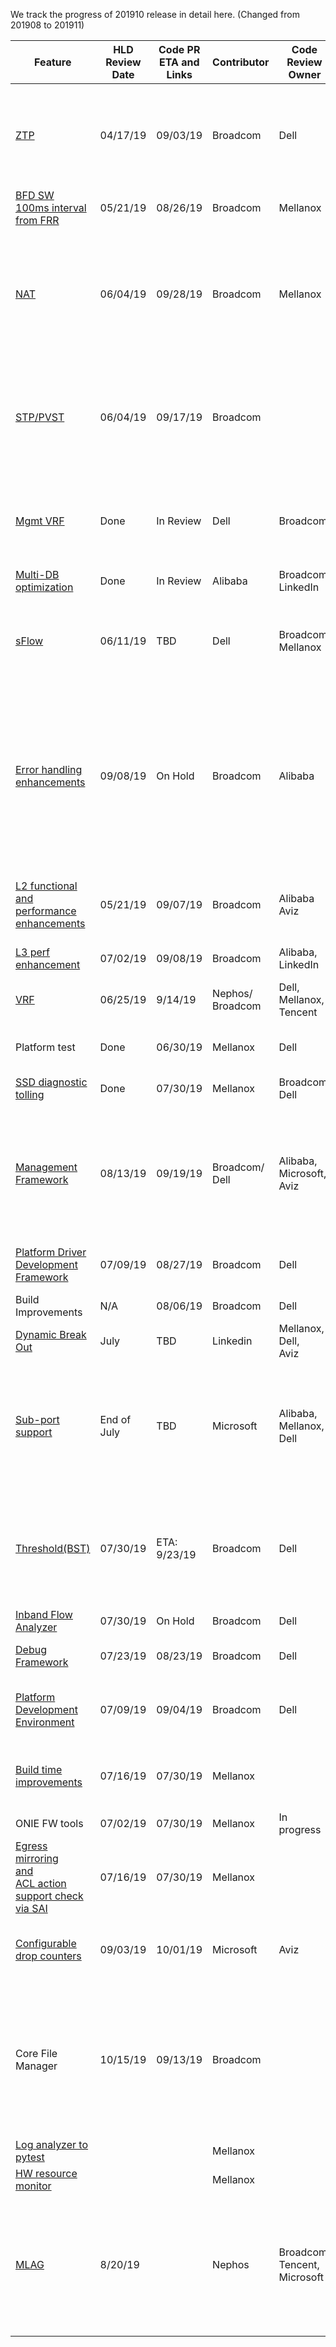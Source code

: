 We track the progress of 201910 release in detail here. (Changed from 201908 to 201911)

| Feature                                                 | HLD <br>Review<br> Date | Code PR <br>ETA and Links | Contributor| Code Review Owner        | 201911  Release                                      | PR Link & Status of PR                                                     |
| ------------------------------------------------------- | --------------- | --------------------- | -----------| ------------------------ | ------------------------------------------------------------ | ------------------------------------------------------------ |
| [ZTP](https://github.com/Azure/SONiC/blob/master/doc/ztp/ztp.md)                                                     | 04/17/19        | 09/03/19              | Broadcom   | Dell                     | Yes | ~~[3227](https://github.com/Azure/sonic-buildimage/pull/3227)~~   - Merged<br>~~[3298](https://github.com/Azure/sonic-buildimage/pull/3298)~~  -  Merged <br>~~[1000](https://github.com/Azure/sonic-swss/pull/1000)~~  -   Merged<br>~~[3299](https://github.com/Azure/sonic-buildimage/pull/3299)~~  -   Merged<br>~~[12](https://github.com/Azure/sonic-ztp/pull/12)~~  -  Merged<br>[599](https://github.com/Azure/sonic-utilities/pull/599)  - Write Access Approval Required                                                                                 & BuildTestFails<br>~~[715](https://github.com/Azure/sonic-utilities/pull/715)~~ - Merged |
| [BFD SW <br>100ms interval <br>from FRR](https://github.com/Azure/SONiC/pull/383)                        | 05/21/19        | 08/26/19              | Broadcom   | Mellanox                 | Yes | [3385](https://github.com/Azure/sonic-buildimage/pull/3385)  - Closed<br>[3838](https://github.com/Azure/sonic-buildimage/pull/3838) - Changes Required |
| [NAT](https://github.com/Azure/SONiC/pull/390)                                                     | 06/04/19        | 09/28/19              | Broadcom   | Mellanox                 |  | [3494](https://github.com/Azure/sonic-buildimage/pull/3494) -  ChangesApproved, but VsImageTestIssue<br>[1059](https://github.com/Azure/sonic-swss/pull/1059)  - ChangesApproved, but VsTestFails<sup>[7]</sup><br>[645](https://github.com/Azure/sonic-utilities/pull/645)  -  NotYetApproved & BuildTestFails<br>[100 ](https://github.com/Azure/sonic-linux-kernel/pull/100) -   ChangesApproved, but NeedsConflictResolution<br>~~[304](https://github.com/Azure/sonic-swss-common/pull/304)~~  -   Merged<br>~~[519](https://github.com/Azure/sonic-sairedis/pull/519)~~  -   Merged |
| [STP/PVST](https://github.com/Azure/SONiC/pull/386)                                                | 06/04/19        | 09/17/19              | Broadcom   |                          |  | [20](https://github.com/Azure/sonic-stp/pull/20)  -  MergePending<br>~~[305](https://github.com/Azure/sonic-swss-common/pull/305)~~  -   Merged<br>[1058](https://github.com/Azure/sonic-swss/pull/1058)  -   NotYetApproved & VsTestFails<br>[648](https://github.com/Azure/sonic-utilities/pull/648)  -   ChangesApproved, but BuildTestFails<br>[3463](https://github.com/Azure/sonic-buildimage/pull/3463)  -   WriteAccessApprovalRequired & BuildTest Fails. |
| [Mgmt   VRF](https://github.com/Azure/sonic-utilities/pull/463/commits/d6d14929ef1f1d27f92e4bb5db30fba8b39dcfd4)                                              | Done            | In   Review           | Dell       | Broadcom                 | Yes | ~~[2585](https://github.com/Azure/sonic-buildimage/pull/2585)~~  - Merged<br>~~[2608](https://github.com/Azure/sonic-buildimage/pull/2608)~~  -   Merged<br>~~[3204](https://github.com/Azure/sonic-buildimage/pull/3204)~~  -   Merged<br>~~[463](https://github.com/Azure/sonic-utilities/pull/463)~~  -   Merged<br>~~[472](https://github.com/Azure/sonic-utilities/pull/472)~~  -   Merged<br>~~[627](https://github.com/Azure/sonic-utilities/pull/627)~~  -   Merged <br> ~~[3586](https://github.com/Azure/sonic-buildimage/pull/3586)~~ - Merged |
| [Multi-DB <br>optimization](https://github.com/Azure/SONiC/blob/ed69d427dcf358299b2c1b812e59a1e26a4ef4a5/doc/database/multi_database_instances.md)                                 | Done            | In   Review           | Alibaba    | Broadcom,   LinkedIn     |                                                             | ~~[52](https://github.com/Azure/sonic-py-swsssdk/pull/52)~~ - Merged                                                            |
| [sFlow](https://github.com/Azure/SONiC/pull/389)                                                   | 06/11/19        | TBD                   | Dell       | Broadcom   Mellanox      | Yes | ~~[94](https://github.com/Azure/sonic-linux-kernel/pull/94)~~  - Merged<br>~~[299](https://github.com/Azure/sonic-swss-common/pull/299)~~  -  Merged<br>~~[498](https://github.com/Azure/sonic-sairedis/pull/498)~~  -   Merged<br> ~~[1012](https://github.com/Azure/sonic-swss/pull/1012)~~ - Merged<br> ~~[1011](https://github.com/Azure/sonic-swss/pull/1011)~~ - Merged<br>~~[3251](https://github.com/Azure/sonic-buildimage/pull/3251)~~  -   Merged<br>~~[592 ](https://github.com/Azure/sonic-utilities/pull/592)~~ -   Merged |
| [Error handling <br>enhancements](https://github.com/Azure/SONiC/pull/391)                           | 09/08/19        | On   Hold             | Broadcom   | Alibaba                  |  | **Framework** <br/>[309](https://github.com/Azure/sonic-swss-common/pull/309) - 1 Approved, 1 Change Requested , NeedsUpdate <br/> [666](https://github.com/Azure/sonic-utilities/pull/666) - ReviewerNotAssigned<br/> [1100](https://github.com/Azure/sonic-swss/pull/1100) - NotYetApproved & BuildTestFails</sup><br/> [523](https://github.com/Azure/sonic-sairedis/pull/523) - ChangesRequested& NeedsConflictResolution<br/> **BGP**<br/> [3629](https://github.com/Azure/sonic-buildimage/pull/3629) - ReviewerNotAssigned<br/> [709](https://github.com/Azure/sonic-utilities/pull/709) -  ReviewPending & BuildTestFails<br/> [1101](https://github.com/Azure/sonic-swss/pull/1101) - ReviewerNotAssigned & BuildTestFails |
| [L2 functional and <br> performance enhancements](https://github.com/Azure/SONiC/pull/379)            | 05/21/19        | 09/07/19              | Broadcom   | Alibaba <br>Aviz           |  | [885 ](https://github.com/Azure/sonic-swss/pull/885) -  ReviewPending & Build test fails due to dependencies<br>~~[510  ](https://github.com/Azure/sonic-sairedis/pull/510)~~ -   Merged<br>~~[303](https://github.com/Azure/sonic-swss-common/pull/303)~~  -   Merged<br>[529](https://github.com/Azure/sonic-utilities/pull/529) -  2 reviewers approved, 1 more review is pending |
| [L3 perf <br>enhancement](https://github.com/Azure/SONiC/pull/399)                                   | 07/02/19        | 09/08/19              | Broadcom   | Alibaba,<br>   LinkedIn      | Yes | ~~[1048](https://github.com/Azure/sonic-swss/pull/1048)~~   - Merged |
| [VRF](https://github.com/Azure/SONiC/blob/master/doc/vrf/sonic-vrf-hld.md)                                                     | 06/25/19        | 9/14/19        | Nephos/<br>Broadcom| Dell,<br>Mellanox,<br>Tencent|Yes |~~[3733](https://github.com/Azure/sonic-buildimage/pull/3733)~~ - Merged<br> [3047](https://github.com/Azure/sonic-buildimage/pull/3047) - ChangeRequested <br>~~[943](https://github.com/Azure/sonic-swss/pull/943)~~ - Merged<br>~~[1065](https://github.com/Azure/sonic-mgmt/pull/1065)~~ - Merged<br> |
| Platform test                                           | Done            | 06/30/19              | Mellanox   | Dell                     | Yes | ~~[915](https://github.com/Azure/sonic-mgmt/pull/915)~~  - Merged<br>~~[980](https://github.com/Azure/sonic-mgmt/pull/980)~~ - Merged<br>~~[1079](https://github.com/Azure/sonic-mgmt/pull/1079)~~ -  Merged |
| [SSD  diagnostic <br> tolling](https://github.com/Azure/SONiC/pull/378)                                | Done            | 07/30/19              | Mellanox   | Broadcom,<br> Dell         | Yes | ~~[587](https://github.com/Azure/sonic-utilities/pull/587)~~  - Merged<br>~~[47](https://github.com/Azure/sonic-buildimage/pull/47)~~ -   Merged<br>~~[3218](https://github.com/Azure/sonic-buildimage/pull/3218)~~ -  Merged |
| [Management <br>   Framework](https://github.com/Azure/SONiC/pull/436)                                  | 08/13/19        | 09/19/19              | Broadcom/<br>Dell| Alibaba,<br>Microsoft,<br>Aviz | Yes | [18](https://github.com/Azure/sonic-mgmt-framework/pull/18)   -  Approval & Merge Pending<br>[23](https://github.com/Azure/sonic-telemetry/pull/23)  -   NotYetApproved , Build TestFails & NeedsConflictResolution<br> [3488](https://github.com/Azure/sonic-buildimage/pull/3488)  - WriteAccessApprovalRequired , VsImageTestFails & NeedsConflictResolution<br>~~[659](https://github.com/Azure/sonic-utilities/pull/659)~~  -   Merged |
| [Platform   Driver<br> Development <br> Framework](https://github.com/Azure/SONiC/pull/406)                 | 07/09/19        | 08/27/19              | Broadcom   | Dell                     |  | [3387](https://github.com/Azure/sonic-buildimage/pull/3387)   -  1 approval done and 1 approval pending<br>~~[62](https://github.com/Azure/sonic-platform-common/pull/62)~~  -   Merged<br>~~[624](https://github.com/Azure/sonic-utilities/pull/624)~~  -  Merged |
| Build Improvements                                      | N/A             | 08/06/19              | Broadcom   | Dell                     |  | [3292](https://github.com/Azure/sonic-buildimage/pull/3292)  -   Closed. New PR number is unknown |
| [Dynamic   Break Out](https://github.com/Azure/SONiC/pull/450)                                     | July            | TBD                   | Linkedin   | Mellanox,<br>Dell,<br>Aviz       |                                                              |                                                              |
| [Sub-port   support](https://github.com/Azure/SONiC/pull/420)                                      | End   of July   | TBD                   | Microsoft  | Alibaba,<br>Mellanox,<br>Dell    | Yes | ~~[998](https://github.com/opencomputeproject/SAI/pull/998)~~ - Merged<br> ~~[284](https://github.com/Azure/sonic-swss-common/pull/284)~~ - Merged<br>~~[969](https://github.com/Azure/sonic-swss/pull/969)~~ - Merged<br>~~[871](https://github.com/Azure/sonic-swss/pull/871)~~ - Merged<br> ~~[3412](https://github.com/Azure/sonic-buildimage/pull/3412)~~ - Merged<br> ~~[3422](https://github.com/Azure/sonic-buildimage/pull/3422)~~ - Merged<br> ~~[3413](https://github.com/Azure/sonic-buildimage/pull/3413)~~ - Merged<br> ~~[638](https://github.com/Azure/sonic-utilities/pull/638)~~ - Merged<br> ~~[642](https://github.com/Azure/sonic-utilities/pull/642)~~ - Merged<br> ~~[651](https://github.com/Azure/sonic-utilities/pull/651)~~ - Merged |
| [Threshold(BST)](https://github.com/Azure/SONiC/pull/429)                                          | 07/30/19        | ETA:   9/23/19        | Broadcom   | Dell                     |  | [3501](https://github.com/Azure/sonic-buildimage/pull/3501)   - 1 approval done, 1 change requested & VsImageTestFails<br>[12](https://github.com/Azure/sonic-tam/pull/12) -   MergePending<br>[1067](https://github.com/Azure/sonic-swss/pull/1067) -   Approved, VsTestFails <br>[665](https://github.com/Azure/sonic-utilities/pull/665) -   Approved but BuildTestFails<br>[310](https://github.com/Azure/sonic-swss-common/pull/310) -   WriteAccessApprovalRequired |
| [Inband Flow <br> Analyzer](https://github.com/Azure/SONiC/pull/427)                                  | 07/30/19        | On   Hold             | Broadcom   | Dell                     |                                                     | On   Hold                                                    |
| [Debug   Framework](https://github.com/Azure/SONiC/pull/398)                                       | 07/23/19        | 08/23/19              | Broadcom   | Dell                     |  | [300](https://github.com/Azure/sonic-swss-common/pull/300)   - ApprovalPending<br>[618](https://github.com/Azure/sonic-utilities/pull/618) -   1 approval done, 1 ChangePending. |
| [Platform <br> Development<br> Environment](https://github.com/Azure/SONiC/pull/407)                      | 07/09/19        | 09/04/19              | Broadcom   | Dell                     |  | ~~[3408](https://github.com/Azure/sonic-buildimage/pull/3408)~~  - Closed<br>~~[27](https://github.com/Azure/sonic-platform-pdk-pde/pull/27)~~ -   Closed <br> [3778](https://github.com/Azure/sonic-buildimage/pull/3778) - WriteAccessApprovalRequired</sup><br> [28](https://github.com/Azure/sonic-platform-pdk-pde/pull/28) - MergePending |
| [Build   time <br>improvements](https://github.com/Azure/SONiC/pull/419)                               | 07/16/19        | 07/30/19              | Mellanox   |                          | Yes | ~~[911](https://github.com/Azure/sonic-swss/pull/911)~~  - Merged<br>~~[280](https://github.com/Azure/sonic-swss-common/pull/280)~~  -   Merged<br>~~[461](https://github.com/Azure/sonic-sairedis/pull/461)~~  -  Merged<br>~~[3048](https://github.com/Azure/sonic-buildimage/pull/3048)~~  -   Merged<br>~~[3049](https://github.com/Azure/sonic-buildimage/pull/3049)~~  -   Merged |
| ONIE FW tools                                           | 07/02/19        | 07/30/19              | Mellanox   | In   progress            |                                                              |                                                              |
| [Egress   mirroring <br>and<br> ACL action <br> support check <br>via SAI](https://github.com/Azure/SONiC/pull/411) | 07/16/19        | 07/30/19              | Mellanox   |                          | Yes | ~~[963](https://github.com/Azure/sonic-swss/pull/963)~~   -  Merged<br>~~[1019](https://github.com/Azure/sonic-swss/pull/1019)~~  -   Merged<br>~~[575](https://github.com/Azure/sonic-utilities/pull/575)~~ -  Merged<br> ~~[481](https://github.com/Azure/sonic-sairedis/pull/481)~~  -   Merged |
| [Configurable <br>  drop counters](https://github.com/Azure/SONiC/pull/434)                            | 09/03/19        | 10/01/19              | Microsoft  | Aviz                     | Yes | ~~[308](https://github.com/Azure/sonic-swss-common/pull/308)~~ -  Merged<br> ~~[520](https://github.com/Azure/sonic-sairedis/pull/520)~~ -  Merged<br> ~~[1075](https://github.com/Azure/sonic-swss/pull/1075)~~  -  Merged<br> ~~[1093](https://github.com/Azure/sonic-swss/pull/1093)~~  -  Merged <br> ~~[688](https://github.com/Azure/sonic-utilities/pull/688)~~ - Merged |
| Core File Manager                                       | 10/15/19        | 09/13/19              | Broadcom   |                          |  | [3447](https://github.com/Azure/sonic-buildimage/pull/3447) - ReviewerNotAssigned, BuildTestFails &  NeedsConflictResolution<br>[643](https://github.com/Azure/sonic-utilities/pull/643) -  ReviewPending, BuildTestFails & NeedsConflictResolution<br>[3499](https://github.com/Azure/sonic-buildimage/pull/3499)  -  1 review done and 1 other review requested, BuildTestFails & NeedsConflictResolution<br>[663](https://github.com/Azure/sonic-utilities/pull/663)  -   ReviewPending |
|[Log analyzer to pytest](https://github.com/Azure/SONiC/pull/421)| | |Mellanox| | Yes | ~~[1048](https://github.com/Azure/sonic-mgmt/pull/1048)~~ - Merged |
|[HW resource monitor](https://github.com/Azure/SONiC/pull/439)| | |Mellanox| |Yes |~~[1121](https://github.com/Azure/sonic-mgmt/pull/1121)~~ - Merged |
|[MLAG](https://github.com/Azure/SONiC/pull/325)|8/20/19| | Nephos |Broadcom,<br>Tencent,<br> Microsoft||[2514](https://github.com/Azure/sonic-buildimage/pull/2514) - WriteAccessApprovalRequired<br>~~[1003](https://github.com/Azure/sonic-swss/pull/1003)~~ - Merged<br> ~~[877](https://github.com/Azure/sonic-swss/pull/877)~~ - Merged<br> [814](https://github.com/Azure/sonic-swss/pull/814) - MergePending<br> [811](https://github.com/Azure/sonic-swss/pull/811) - MergePending<br> [810](https://github.com/Azure/sonic-swss/pull/810) - MergePending<br> ~~[809](https://github.com/Azure/sonic-swss/pull/809)~~ - Merged<br>  ~~[275](https://github.com/Azure/sonic-swss-common/pull/275)~~ - Merged<br> [453](https://github.com/Azure/sonic-utilities/pull/453) - ApprovalPending & BuildTestFails|
